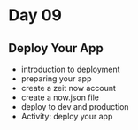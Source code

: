 # Day 09
## Deploy Your App
- introduction to deployment
- preparing your app
- create a zeit now account
- create a now.json file
- deploy to dev and production
- Activity: deploy your app
